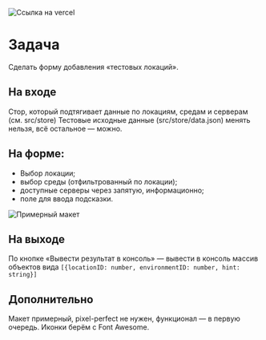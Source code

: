 ![Ссылка на vercel](https://mobile-park.vercel.app/)
# Задача

Сделать форму добавления «тестовых локаций».

## На входе

Стор, который подтягивает данные по локациям, средам и серверам (см. src/store)
Тестовые исходные данные (src/store/data.json) менять нельзя, всё остальное — можно.

## На форме:

- Выбор локации;
- выбор среды (отфильтрованный по локации);
- доступные серверы через запятую, информационно;
- поле для ввода подсказки.

![Примерный макет](https://raw.githubusercontent.com/BATCOH/mp-test/main/todo.png)

## На выходе

По кнопке «Вывести результат в консоль» — вывести в консоль массив объектов вида `[{locationID: number, environmentID: number, hint: string}]`

## Дополнительно

Макет примерный, pixel-perfect не нужен, функционал — в первую очередь.
Иконки берём с Font Awesome.
